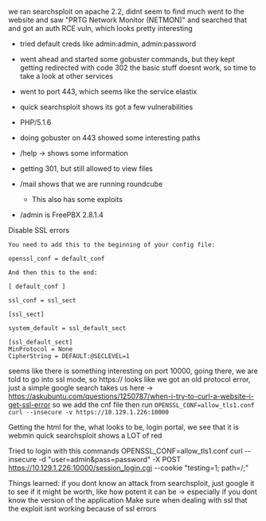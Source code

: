 we ran searchsploit on apache 2.2, didnt seem to find much
went to the website and saw "PRTG Network Monitor (NETMON)" and searched that and got an auth RCE vuln, which looks pretty interesting
- tried default creds like admin:admin, admin:password

- went ahead and started some gobuster commands, but they kept getting redirected with code 302
the basic stuff doesnt work, so time to take a look at other services

- went to port 443, which seems like the service elastix
- quick searchsploit shows its got a few vulnerabilities

- PHP/5.1.6
- doing gobuster on 443 showed some interesting paths
- /help -> shows some information
- getting 301, but still allowed to view files
- /mail shows that we are running roundcube
    - This also has some exploits
- /admin is FreePBX 2.8.1.4

Disable SSL errors
```
You need to add this to the beginning of your config file:

openssl_conf = default_conf

And then this to the end:

[ default_conf ]

ssl_conf = ssl_sect

[ssl_sect]

system_default = ssl_default_sect

[ssl_default_sect]
MinProtocol = None
CipherString = DEFAULT:@SECLEVEL=1
```

seems like there is something interesting on port 10000, going there, we are told to go into ssl mode, so https://
looks like we got an old protocol error, just a simple google search takes us here -> https://askubuntu.com/questions/1250787/when-i-try-to-curl-a-website-i-get-ssl-error
so we add the cnf file then run 
`OPENSSL_CONF=allow_tls1.conf curl --insecure -v https://10.129.1.226:10000`

Getting the html for the, what looks to be, login portal, we see that it is webmin
quick searchsploit shows a LOT of red

Tried to login with this commands
OPENSSL_CONF=allow_tls1.conf curl --insecure -d "user=admin&pass=password" -X POST https://10.129.1.226:10000/session_login.cgi --cookie "testing=1; path=/;"

Things learned:
if you dont know an attack from searchsploit, just google it to see if it might be worth, like how potent it can be -> especially if you dont know the version of the application
Make sure when dealing with ssl that the exploit isnt working because of ssl errors